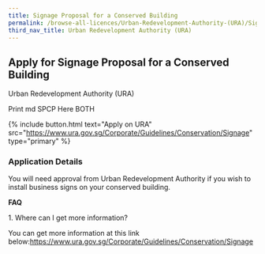 ```yaml
---
title: Signage Proposal for a Conserved Building
permalink: /browse-all-licences/Urban-Redevelopment-Authority-(URA)/Signage-Proposal-for-a-Conserved-Building
third_nav_title: Urban Redevelopment Authority (URA)
---
```


## Apply for Signage Proposal for a Conserved Building

Urban Redevelopment Authority (URA)

Print md SPCP Here BOTH

{% include button.html text="Apply on URA" src="https://www.ura.gov.sg/Corporate/Guidelines/Conservation/Signage" type="primary" %}

### Application Details

<p>You will need approval from Urban Redevelopment Authority if you wish to install business signs on your conserved building.</p><p><strong>FAQ</strong></p>
<p>1. Where can I get more information?</p>
<p>You can get more information at this link below:<a href="https://www.ura.gov.sg/Corporate/Guidelines/Conservation/Signage" target="_blank" rel="noopener">https://www.ura.gov.sg/Corporate/Guidelines/Conservation/Signage</a></p>

